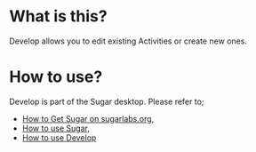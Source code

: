 What is this?
=============

Develop allows you to edit existing Activities or create new ones.

How to use?
===========

Develop is part of the Sugar desktop.  Please refer to;

* [How to Get Sugar on sugarlabs.org](https://sugarlabs.org/),
* [How to use Sugar](https://help.sugarlabs.org/),
* [How to use Develop](https://help.sugarlabs.org/develop.html)
